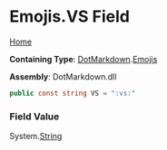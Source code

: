 # Emojis\.VS Field

[Home](../../../README.md)

**Containing Type**: [DotMarkdown](../../README.md)\.[Emojis](../README.md)

**Assembly**: DotMarkdown\.dll

```csharp
public const string VS = ":vs:"
```

### Field Value

System\.[String](https://docs.microsoft.com/en-us/dotnet/api/system.string)
